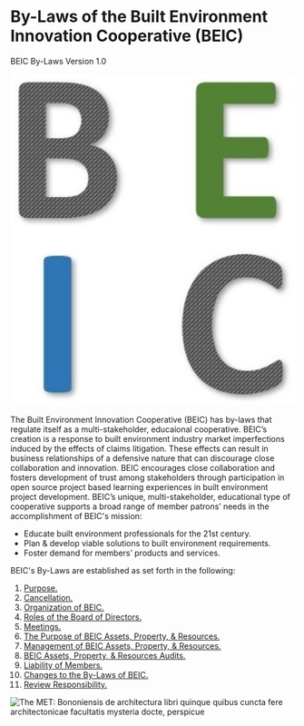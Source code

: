 # By-Laws of the Built Environment Innovation Cooperative (BEIC)
BEIC By-Laws Version 1.0

![BEIC Logo](https://github.com/BEICBIM/BEICByLaws/blob/master/Committees/Promotions/BEIC%20Logo1.jpg)

The Built Environment Innovation Cooperative (BEIC) has by-laws that regulate itself as a multi-stakeholder, educaional cooperative.  BEIC’s creation is a response to built environment industry market imperfections induced by the effects of claims litigation.  These effects can result in business relationships of a defensive nature that can discourage close collaboration and innovation.  BEIC encourages close collaboration and fosters development of trust among stakeholders through participation in open source project based learning experiences in built environment project development.  BEIC’s unique, multi-stakeholder, educational type of cooperative supports a broad range of member patrons’ needs in the accomplishment of BEIC's mission:
* Educate built environment professionals for the 21st century.
* Plan & develop viable solutions to built environment requirements.
* Foster demand for members’ products and services.

BEIC's By-Laws are established as set forth in the following:

1. [Purpose.](https://github.com/BEICBIM/BEICByLaws/blob/master/Purpose.md)
2. [Cancellation.](https://github.com/BEICBIM/BEICByLaws/blob/master/Cancellation.md)
3. [Organization of BEIC.](https://github.com/BEICBIM/BEICByLaws/blob/master/Organization.md)
4. [Roles of the Board of Directors.](https://github.com/BEICBIM/BEICByLaws/blob/master/RolesofBOD.md)
5. [Meetings.](https://github.com/BEICBIM/BEICByLaws/blob/master/Meetings.md)
6. [The Purpose of BEIC Assets, Property, & Resources.](https://github.com/BEICBIM/BEICByLaws/blob/master/PurposeofBEICAPR.md)
7. [Management of BEIC Assets, Property, & Resources.](https://github.com/BEICBIM/BEICByLaws/blob/master/ManageBEICAPR.md)
8. [BEIC Assets, Property, & Resources Audits.](https://github.com/BEICBIM/BEICByLaws/blob/master/BEICAPRAudits.md)
9. [Liability of Members.](https://github.com/BEICBIM/BEICByLaws/blob/master/LiabilityofMembers.md)
10. [Changes to the By-Laws of BEIC.](https://github.com/BEICBIM/BEICByLaws/blob/master/ByLawChanges.md)
11. [Review Responsibility.](https://github.com/BEICBIM/BEICByLaws/blob/master/ReviewResponsiblity.md)

![The MET: Bononiensis de architectura libri quinque quibus cuncta fere architectonicae facultatis mysteria docte, perspicue](http://images.metmuseum.org/CRDImages/li/original/li120%20Se6.R.jpg)

